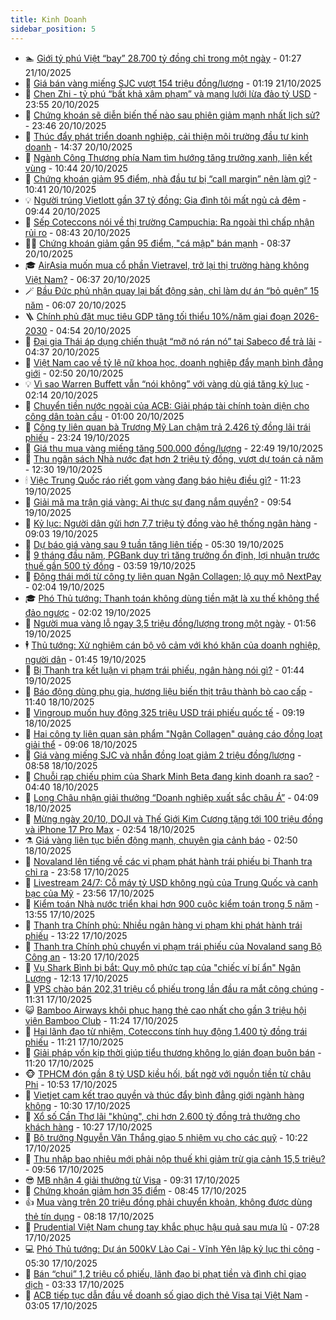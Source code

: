 ```yaml
---
title: Kinh Doanh
sidebar_position: 5
---
```


<!-- dantri-kinh-doanh:START -->
- 🏊 [Giới tỷ phú Việt “bay” 28.700 tỷ đồng chỉ trong một ngày](https://dantri.com.vn/kinh-doanh/gioi-ty-phu-viet-bay-28700-ty-dong-chi-trong-mot-ngay-20251021075449258.htm) - 01:27 21/10/2025
- 🦆 [Giá bán vàng miếng SJC vượt 154 triệu đồng/lượng](https://dantri.com.vn/kinh-doanh/gia-ban-vang-mieng-sjc-vuot-154-trieu-dongluong-20251021071324813.htm) - 01:19 21/10/2025
- 🦄 [Chen Zhi - tỷ phú “bất khả xâm phạm” và mạng lưới lừa đảo tỷ USD](https://dantri.com.vn/kinh-doanh/chen-zhi-ty-phu-bat-kha-xam-pham-va-mang-luoi-lua-dao-ty-usd-20251016232046906.htm) - 23:55 20/10/2025
- 🌝 [Chứng khoán sẽ diễn biến thế nào sau phiên giảm mạnh nhất lịch sử?](https://dantri.com.vn/kinh-doanh/chung-khoan-se-dien-bien-the-nao-sau-phien-giam-manh-nhat-lich-su-20251021054944372.htm) - 23:46 20/10/2025
- 💃 [Thúc đẩy phát triển doanh nghiệp, cải thiện môi trường đầu tư kinh doanh](https://dantri.com.vn/kinh-doanh/thuc-day-phat-trien-doanh-nghiep-cai-thien-moi-truong-dau-tu-kinh-doanh-20251020210129551.htm) - 14:37 20/10/2025
- 🦏 [Ngành Công Thương phía Nam tìm hướng tăng trưởng xanh, liên kết vùng](https://dantri.com.vn/kinh-doanh/nganh-cong-thuong-phia-nam-tim-huong-tang-truong-xanh-lien-ket-vung-20251020155110128.htm) - 10:44 20/10/2025
- 🦩 [Chứng khoán giảm 95 điểm, nhà đầu tư bị “call margin” nên làm gì?](https://dantri.com.vn/kinh-doanh/chung-khoan-giam-95-diem-nha-dau-tu-bi-call-margin-nen-lam-gi-20251020172658163.htm) - 10:41 20/10/2025
- 💡 [Người trúng Vietlott gần 37 tỷ đồng: Gia đình tôi mất ngủ cả đêm](https://dantri.com.vn/kinh-doanh/nguoi-trung-vietlott-gan-37-ty-dong-gia-dinh-toi-mat-ngu-ca-dem-20251020164036483.htm) - 09:44 20/10/2025
- 🌊 [Sếp Coteccons nói về thị trường Campuchia: Ra ngoài thì chấp nhận rủi ro](https://dantri.com.vn/kinh-doanh/sep-coteccons-noi-ve-thi-truong-campuchia-ra-ngoai-thi-chap-nhan-rui-ro-20251020134456283.htm) - 08:43 20/10/2025
- 🧑‍💻 [Chứng khoán giảm gần 95 điểm, &quot;cá mập&quot; bán mạnh](https://dantri.com.vn/kinh-doanh/chung-khoan-giam-gan-95-diem-ca-map-ban-manh-20251020144957761.htm) - 08:37 20/10/2025
- 🎓 [AirAsia muốn mua cổ phần Vietravel, trở lại thị trường hàng không Việt Nam?](https://dantri.com.vn/kinh-doanh/airasia-muon-mua-co-phan-vietravel-tro-lai-thi-truong-hang-khong-viet-nam-20251020113102984.htm) - 06:37 20/10/2025
- 🪄 [Bầu Đức phủ nhận quay lại bất động sản, chỉ làm dự án “bỏ quên” 15 năm](https://dantri.com.vn/kinh-doanh/bau-duc-phu-nhan-quay-lai-bat-dong-san-chi-lam-du-an-bo-quen-15-nam-20251020114145838.htm) - 06:07 20/10/2025
- 🪜 [Chính phủ đặt mục tiêu GDP tăng tối thiểu 10%/năm giai đoạn 2026-2030](https://dantri.com.vn/kinh-doanh/chinh-phu-dat-muc-tieu-gdp-tang-toi-thieu-10nam-giai-doan-2026-2030-20251020110851258.htm) - 04:54 20/10/2025
- 🦄 [Đại gia Thái áp dụng chiến thuật “mỡ nó rán nó” tại Sabeco để trả lãi](https://dantri.com.vn/kinh-doanh/dai-gia-thai-ap-dung-chien-thuat-mo-no-ran-no-tai-sabeco-de-tra-lai-20251020101308224.htm) - 04:37 20/10/2025
- 💯 [Việt Nam cao về tỷ lệ nữ khoa học, doanh nghiệp đẩy mạnh bình đẳng giới](https://dantri.com.vn/kinh-doanh/viet-nam-cao-ve-ty-le-nu-khoa-hoc-doanh-nghiep-day-manh-binh-dang-gioi-20251018151538434.htm) - 02:50 20/10/2025
- 💡 [Vì sao Warren Buffett vẫn “nói không” với vàng dù giá tăng kỷ lục](https://dantri.com.vn/kinh-doanh/vi-sao-warren-buffett-van-noi-khong-voi-vang-du-gia-tang-ky-luc-20251019121357403.htm) - 02:14 20/10/2025
- 🧰 [Chuyển tiền nước ngoài của ACB: Giải pháp tài chính toàn diện cho công dân toàn cầu](https://dantri.com.vn/kinh-doanh/chuyen-tien-nuoc-ngoai-cua-acb-giai-phap-tai-chinh-toan-dien-cho-cong-dan-toan-cau-20251017092625112.htm) - 01:00 20/10/2025
- 🎊 [Công ty liên quan bà Trương Mỹ Lan chậm trả 2.426 tỷ đồng lãi trái phiếu](https://dantri.com.vn/kinh-doanh/cong-ty-lien-quan-ba-truong-my-lan-cham-tra-2426-ty-dong-lai-trai-phieu-20251019153012463.htm) - 23:24 19/10/2025
- 🔭 [Giá thu mua vàng miếng tăng 500.000 đồng/lượng](https://dantri.com.vn/kinh-doanh/gia-thu-mua-vang-mieng-tang-500000-dongluong-20251020010336640.htm) - 22:49 19/10/2025
- 💼 [Thu ngân sách Nhà nước đạt hơn 2 triệu tỷ đồng, vượt dự toán cả năm](https://dantri.com.vn/kinh-doanh/thu-ngan-sach-nha-nuoc-dat-hon-2-trieu-ty-dong-vuot-du-toan-ca-nam-20251019185054629.htm) - 12:30 19/10/2025
- 🕯 [Việc Trung Quốc ráo riết gom vàng đang báo hiệu điều gì?](https://dantri.com.vn/kinh-doanh/viec-trung-quoc-rao-riet-gom-vang-dang-bao-hieu-dieu-gi-20251019002952035.htm) - 11:23 19/10/2025
- 🫣 [Giải mã ma trận giá vàng: Ai thực sự đang nắm quyền?](https://dantri.com.vn/kinh-doanh/giai-ma-ma-tran-gia-vang-ai-thuc-su-dang-nam-quyen-20251019085244663.htm) - 09:54 19/10/2025
- 🤠 [Kỷ lục: Người dân gửi hơn 7,7 triệu tỷ đồng vào hệ thống ngân hàng](https://dantri.com.vn/kinh-doanh/ky-luc-nguoi-dan-gui-hon-77-trieu-ty-dong-vao-he-thong-ngan-hang-20251019150434759.htm) - 09:03 19/10/2025
- 🌈 [Dự báo giá vàng sau 9 tuần tăng liên tiếp](https://dantri.com.vn/kinh-doanh/du-bao-gia-vang-sau-9-tuan-tang-lien-tiep-20251019102931677.htm) - 05:30 19/10/2025
- 🦅 [9 tháng đầu năm, PGBank duy trì tăng trưởng ổn định, lợi nhuận trước thuế gần 500 tỷ đồng](https://dantri.com.vn/kinh-doanh/9-thang-dau-nam-pgbank-duy-tri-tang-truong-on-dinh-loi-nhuan-truoc-thue-gan-500-ty-dong-20251019105059479.htm) - 03:59 19/10/2025
- 🌁 [Động thái mới từ công ty liên quan Ngân Collagen; lộ quy mô NextPay](https://dantri.com.vn/kinh-doanh/dong-thai-moi-tu-cong-ty-lien-quan-ngan-collagen-lo-quy-mo-nextpay-20251019004301255.htm) - 02:04 19/10/2025
- 🎓 [Phó Thủ tướng: Thanh toán không dùng tiền mặt là xu thế không thể đảo ngược](https://dantri.com.vn/kinh-doanh/pho-thu-tuong-thanh-toan-khong-dung-tien-mat-la-xu-the-khong-the-dao-nguoc-20251018203450240.htm) - 02:02 19/10/2025
- 📝 [Người mua vàng lỗ ngay 3,5 triệu đồng/lượng trong một ngày](https://dantri.com.vn/kinh-doanh/nguoi-mua-vang-lo-ngay-35-trieu-dongluong-trong-mot-ngay-20251019001727898.htm) - 01:56 19/10/2025
- 🕴 [Thủ tướng: Xử nghiêm cán bộ vô cảm với khó khăn của doanh nghiệp, người dân](https://dantri.com.vn/kinh-doanh/thu-tuong-xu-nghiem-can-bo-vo-cam-voi-kho-khan-cua-doanh-nghiep-nguoi-dan-20251018224900503.htm) - 01:45 19/10/2025
- 🧰 [Bị Thanh tra kết luận vi phạm trái phiếu, ngân hàng nói gì?](https://dantri.com.vn/kinh-doanh/bi-thanh-tra-ket-luan-vi-pham-trai-phieu-ngan-hang-noi-gi-20251018105322083.htm) - 01:44 19/10/2025
- 🤖 [Báo động dùng phụ gia, hương liệu biến thịt trâu thành bò cao cấp](https://dantri.com.vn/kinh-doanh/bao-dong-dung-phu-gia-huong-lieu-bien-thit-trau-thanh-bo-cao-cap-20251018181701428.htm) - 11:40 18/10/2025
- 🤠 [Vingroup muốn huy động 325 triệu USD trái phiếu quốc tế](https://dantri.com.vn/kinh-doanh/vingroup-muon-huy-dong-325-trieu-usd-trai-phieu-quoc-te-20251018143404621.htm) - 09:19 18/10/2025
- 🌮 [Hai công ty liên quan sản phẩm &quot;Ngân Collagen&quot; quảng cáo đồng loạt giải thể](https://dantri.com.vn/kinh-doanh/hai-cong-ty-lien-quan-san-pham-ngan-collagen-quang-cao-dong-loat-giai-the-20251018150948418.htm) - 09:06 18/10/2025
- 🦄 [Giá vàng miếng SJC và nhẫn đồng loạt giảm 2 triệu đồng/lượng](https://dantri.com.vn/kinh-doanh/gia-vang-mieng-sjc-va-nhan-dong-loat-giam-2-trieu-dongluong-20251018140534733.htm) - 08:58 18/10/2025
- 👺 [Chuỗi rạp chiếu phim của Shark Minh Beta đang kinh doanh ra sao?](https://dantri.com.vn/kinh-doanh/chuoi-rap-chieu-phim-cua-shark-minh-beta-dang-kinh-doanh-ra-sao-20251018103625586.htm) - 04:40 18/10/2025
- 🤗 [Long Châu nhận giải thưởng “Doanh nghiệp xuất sắc châu Á”](https://dantri.com.vn/kinh-doanh/long-chau-nhan-giai-thuong-doanh-nghiep-xuat-sac-chau-a-20251018110051540.htm) - 04:09 18/10/2025
- 💪 [Mừng ngày 20/10, DOJI và Thế Giới Kim Cương tặng tới 100 triệu đồng và iPhone 17 Pro Max](https://dantri.com.vn/kinh-doanh/mung-ngay-2010-doji-va-the-gioi-kim-cuong-tang-toi-100-trieu-dong-va-iphone-17-pro-max-20251018094945390.htm) - 02:54 18/10/2025
- ⚗️ [Giá vàng liên tục biến động mạnh, chuyên gia cảnh báo](https://dantri.com.vn/kinh-doanh/gia-vang-lien-tuc-bien-dong-manh-chuyen-gia-canh-bao-20251018001849845.htm) - 02:50 18/10/2025
- 🧠 [Novaland lên tiếng về các vi phạm phát hành trái phiếu bị Thanh tra chỉ ra](https://dantri.com.vn/kinh-doanh/novaland-len-tieng-ve-cac-vi-pham-phat-hanh-trai-phieu-bi-thanh-tra-chi-ra-20251018061625725.htm) - 23:58 17/10/2025
- 🗽 [Livestream 24/7: Cỗ máy tỷ USD không ngủ của Trung Quốc và canh bạc của Mỹ](https://dantri.com.vn/kinh-doanh/livestream-247-co-may-ty-usd-khong-ngu-cua-trung-quoc-va-canh-bac-cua-my-20251017110741867.htm) - 23:56 17/10/2025
- 🫣 [Kiểm toán Nhà nước triển khai hơn 900 cuộc kiểm toán trong 5 năm](https://dantri.com.vn/kinh-doanh/kiem-toan-nha-nuoc-trien-khai-hon-900-cuoc-kiem-toan-trong-5-nam-20251017142921100.htm) - 13:55 17/10/2025
- 🫣 [Thanh tra Chính phủ: Nhiều ngân hàng vi phạm khi phát hành trái phiếu](https://dantri.com.vn/kinh-doanh/thanh-tra-chinh-phu-nhieu-ngan-hang-vi-pham-khi-phat-hanh-trai-phieu-20251017181944330.htm) - 13:22 17/10/2025
- 🫣 [Thanh tra Chính phủ chuyển vi phạm trái phiếu của Novaland sang Bộ Công an](https://dantri.com.vn/kinh-doanh/thanh-tra-chinh-phu-chuyen-vi-pham-trai-phieu-cua-novaland-sang-bo-cong-an-20251017183707166.htm) - 13:20 17/10/2025
- 💂 [Vụ Shark Bình bị bắt: Quy mô phức tạp của &quot;chiếc ví bí ẩn&quot; Ngân Lượng](https://dantri.com.vn/kinh-doanh/vu-shark-binh-bi-bat-quy-mo-phuc-tap-cua-chiec-vi-bi-an-ngan-luong-20251017190218691.htm) - 12:13 17/10/2025
- 💫 [VPS chào bán 202,31 triệu cổ phiếu trong lần đầu ra mắt công chúng](https://dantri.com.vn/kinh-doanh/vps-chao-ban-20231-trieu-co-phieu-trong-lan-dau-ra-mat-cong-chung-20251017183015420.htm) - 11:31 17/10/2025
- 😺 [Bamboo Airways khôi phục hạng thẻ cao nhất cho gần 3 triệu hội viên Bamboo Club](https://dantri.com.vn/kinh-doanh/bamboo-airways-khoi-phuc-hang-the-cao-nhat-cho-gan-3-trieu-hoi-vien-bamboo-club-20251017182022440.htm) - 11:24 17/10/2025
- 🦆 [Hai lãnh đạo từ nhiệm, Coteccons tính huy động 1.400 tỷ đồng trái phiếu](https://dantri.com.vn/kinh-doanh/hai-lanh-dao-tu-nhiem-coteccons-tinh-huy-dong-1400-ty-dong-trai-phieu-20251017175523720.htm) - 11:21 17/10/2025
- 👀 [Giải pháp vốn kịp thời giúp tiểu thương không lo gián đoạn buôn bán](https://dantri.com.vn/kinh-doanh/giai-phap-von-kip-thoi-giup-tieu-thuong-khong-lo-gian-doan-buon-ban-20251017181226264.htm) - 11:20 17/10/2025
- 🐵 [TPHCM đón gần 8 tỷ USD kiều hối, bất ngờ với nguồn tiền từ châu Phi](https://dantri.com.vn/kinh-doanh/tphcm-don-gan-8-ty-usd-kieu-hoi-bat-ngo-voi-nguon-tien-tu-chau-phi-20251017171954812.htm) - 10:53 17/10/2025
- 🤖 [Vietjet cam kết trao quyền và thúc đẩy bình đẳng giới ngành hàng không](https://dantri.com.vn/kinh-doanh/vietjet-cam-ket-trao-quyen-va-thuc-day-binh-dang-gioi-nganh-hang-khong-20251017165710591.htm) - 10:30 17/10/2025
- 💂 [Xổ số Cần Thơ lãi &quot;khủng&quot;, chi hơn 2.600 tỷ đồng trả thưởng cho khách hàng](https://dantri.com.vn/kinh-doanh/xo-so-can-tho-lai-khung-chi-hon-2600-ty-dong-tra-thuong-cho-khach-hang-20251017162702399.htm) - 10:27 17/10/2025
- 🦆 [Bộ trưởng Nguyễn Văn Thắng giao 5 nhiệm vụ cho các quỹ](https://dantri.com.vn/kinh-doanh/bo-truong-nguyen-van-thang-giao-5-nhiem-vu-cho-cac-quy-20251017171325052.htm) - 10:22 17/10/2025
- 🦅 [Thu nhập bao nhiêu mới phải nộp thuế khi giảm trừ gia cảnh 15,5 triệu?](https://dantri.com.vn/kinh-doanh/thu-nhap-bao-nhieu-moi-phai-nop-thue-khi-giam-tru-gia-canh-155-trieu-20251017163636648.htm) - 09:56 17/10/2025
- 😎 [MB nhận 4 giải thưởng từ Visa](https://dantri.com.vn/kinh-doanh/mb-nhan-4-giai-thuong-tu-visa-20251017162650697.htm) - 09:31 17/10/2025
- 🐎 [Chứng khoán giảm hơn 35 điểm](https://dantri.com.vn/kinh-doanh/chung-khoan-giam-hon-35-diem-20251017152833758.htm) - 08:45 17/10/2025
- 👍 [Mua vàng trên 20 triệu đồng phải chuyển khoản, không được dùng thẻ tín dụng](https://dantri.com.vn/kinh-doanh/mua-vang-tren-20-trieu-dong-phai-chuyen-khoan-khong-duoc-dung-the-tin-dung-20251017150444541.htm) - 08:18 17/10/2025
- 🦒 [Prudential Việt Nam chung tay khắc phục hậu quả sau mưa lũ](https://dantri.com.vn/kinh-doanh/prudential-viet-nam-chung-tay-khac-phuc-hau-qua-sau-mua-lu-20251017141604460.htm) - 07:28 17/10/2025
- 💻 [Phó Thủ tướng: Dự án 500kV Lào Cai - Vĩnh Yên lập kỷ lục thi công](https://dantri.com.vn/kinh-doanh/pho-thu-tuong-du-an-500kv-lao-cai-vinh-yen-lap-ky-luc-thi-cong-20251017115359817.htm) - 05:30 17/10/2025
- 👺 [Bán “chui” 1,2 triệu cổ phiếu, lãnh đạo bị phạt tiền và đình chỉ giao dịch](https://dantri.com.vn/kinh-doanh/ban-chui-12-trieu-co-phieu-lanh-dao-bi-phat-tien-va-dinh-chi-giao-dich-20251017094444738.htm) - 03:33 17/10/2025
- 🧐 [ACB tiếp tục dẫn đầu về doanh số giao dịch thẻ Visa tại Việt Nam](https://dantri.com.vn/kinh-doanh/acb-tiep-tuc-dan-dau-ve-doanh-so-giao-dich-the-visa-tai-viet-nam-20251017095930963.htm) - 03:05 17/10/2025<!-- dantri-kinh-doanh:END -->
